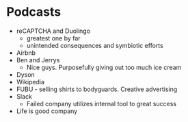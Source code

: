 # Podcasts

- reCAPTCHA and Duolingo
  - greatest one by far
  - unintended consequences and symbiotic efforts
- Airbnb
- Ben and Jerrys
  - Nice guys. Purposefully giving out too much ice cream
- Dyson
- Wikipedia
- FUBU - selling shirts to bodyguards. Creative advertising
- Slack
  - Failed company utilizes internal tool to great success
- Life is good company
